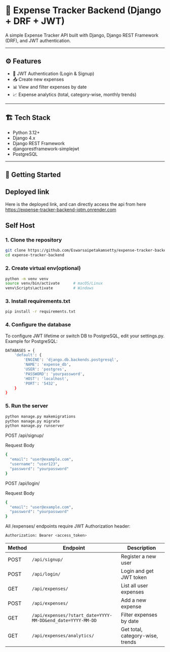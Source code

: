 # 💸 Expense Tracker Backend (Django + DRF + JWT)

A simple Expense Tracker API built with Django, Django REST Framework (DRF), and JWT authentication.

---

## ⚙️ Features

- 🔐 JWT Authentication (Login & Signup)
- 📤 Create new expenses
- 📊 View and filter expenses by date
- 📈 Expense analytics (total, category-wise, monthly trends)

---

## 🏗️ Tech Stack

- Python 3.12+
- Django 4.x
- Django REST Framework
- djangorestframework-simplejwt
- PostgreSQL

---

## 🚀 Getting Started

## Deployed link

Here is the deployed link, and can directly access the api from here
https://expense-tracker-backend-iqtm.onrender.com

## Self Host

### 1. Clone the repository

```bash
git clone https://github.com/Eswarsaipetakamsetty/expense-tracker-backend.git
cd expense-tracker-backend

```
### 2. Create virtual env(optional)
```bash
python -m venv venv
source venv/bin/activate      # macOS/Linux
venv\Scripts\activate         # Windows
```

### 3. Install requirements.txt
```bash
pip install -r requirements.txt
```

### 4. Configure the database
To configure JWT lifetime or switch DB to PostgreSQL, edit your settings.py.
Example for PostgreSQL:

```bash
DATABASES = {
    'default': {
        'ENGINE': 'django.db.backends.postgresql',
        'NAME': 'expense_db',
        'USER': 'postgres',
        'PASSWORD': 'yourpassword',
        'HOST': 'localhost',
        'PORT': '5432',
    }
}
```

### 5. Run the server
```bash
python manage.py makemigrations
python manage.py migrate
python manage.py runserver

```
POST /api/signup/

Request Body
```bash
{
  "email": "user@example.com",
  "username": "user123",
  "password": "yourpassword"
}
```
POST /api/login/

Request Body
```bash
{
  "email": "user@example.com",
  "password": "yourpassword"
}
```

All /expenses/ endpoints require JWT Authorization header:
```bash
Authorization: Bearer <access_token>
```


| Method | Endpoint                                                   | Description                      |
| ------ | ---------------------------------------------------------- | -------------------------------- |
| POST   | `/api/signup/`                                             | Register a new user              |
| POST   | `/api/login/`                                              | Login and get JWT token          |
| GET    | `/api/expenses/`                                           | List all user expenses           |
| POST   | `/api/expenses/`                                           | Add a new expense                |
| GET    | `/api/expenses/?start_date=YYYY-MM-DD&end_date=YYYY-MM-DD` | Filter expenses by date          |
| GET    | `/api/expenses/analytics/`                                 | Get total, category-wise, trends |
